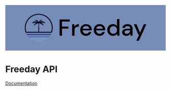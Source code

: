 ![Freeday banner](https://raw.githubusercontent.com/freeday-app/.github/master/assets/banner-simple.png)


# Freeday API

[Documentation](https://doc.freeday-app.com/)
